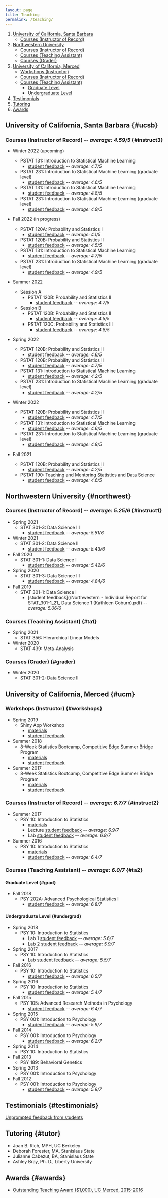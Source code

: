 ```yaml
---
layout: page
title: Teaching
permalink: /teaching/
---
```


1. [University of California, Santa Barbara](#ucsb)
    - [Courses (Instructor of Record)](#instruct3)
2. [Northwestern University](#northwest)
    - [Courses (Instructor of Record)](#instruct1)
    - [Courses (Teaching Assistant)](#ta1)
    - [Courses (Grader)](#grader)
3. [University of California, Merced](#ucm)
    - [Workshops (Instructor)](#workshops)
    - [Courses (Instructor of Record)](#instruct2)
    - [Courses (Teaching Assistant)](#ta2)
        - [Graduate Level](#grad)
        - [Undergraduate Level](#undergrad)
4. [Testimonials](#testimonials)
5. [Tutoring](#tutor)
6. [Awards](#awards)

## University of California, Santa Barbara {#ucsb}

### Courses (Instructor of Record) -- *average: 4.59/5* {#instruct3}

* Winter 2022 (upcoming)
  + PSTAT 131: Introduction to Statistical Machine Learning
    - [student feedback]() -- *average: 4.7/5*
  + PSTAT 231: Introduction to Statistical Machine Learning (graduate level)
    - [student feedback]() -- *average: 4.6/5*
  + PSTAT 131: Introduction to Statistical Machine Learning
    - [student feedback]() -- *average: 4.8/5*
  + PSTAT 231: Introduction to Statistical Machine Learning (graduate level)
    - [student feedback]() -- *average: 4.9/5*
 
* Fall 2022 (in progress)
  + PSTAT 120A: Probability and Statistics I
    - [student feedback]() -- *average: 4.1/5*
  + PSTAT 120B: Probability and Statistics II
    - [student feedback]() -- *average: 4.5/5*
  + PSTAT 131: Introduction to Statistical Machine Learning
    - [student feedback]() -- *average: 4.7/5*
  + PSTAT 231: Introduction to Statistical Machine Learning (graduate level)
    - [student feedback]() -- *average: 4.9/5*

* Summer 2022
  + Session A
    - PSTAT 120B: Probability and Statistics II
        - [student feedback](/2022_3M_S_ON_FAC_COBURN_K_M_PSTAT__120_B_0100.pdf) -- *average: 4.7/5*
  + Session B
    - PSTAT 120B: Probability and Statistics II
        - [student feedback](/2022_3M_S_ON_FAC_COBURN_K_M_PSTAT__120_B_0200.pdf) -- *average: 4.5/5*
    - PSTAT 120C: Probability and Statistics III
        - [student feedback](/2022_3M_S_ON_FAC_COBURN_K_M_PSTAT__120_C_0100.pdf) -- *average: 4.8/5*

* Spring 2022
  + PSTAT 120B: Probability and Statistics II
    - [student feedback](/2022_2S_E_ON_FAC_COBURN_K_M_PSTAT__120_B_0100.pdf) -- *average: 4.6/5*
  + PSTAT 120B: Probability and Statistics II
    - [student feedback](/2022_2S_E_ON_FAC_COBURN_K_M_PSTAT__120_B_0200.pdf) -- *average: 4.7/5*
  + PSTAT 131: Introduction to Statistical Machine Learning
    - [student feedback](/2022_2S_E_ON_FAC_COBURN_K_M_PSTAT__131__0100.pdf) -- *average: 4.2/5*
  + PSTAT 231: Introduction to Statistical Machine Learning (graduate level)
    - [student feedback](/2022_2S_E_ON_FAC_COBURN_K_M_PSTAT__231__0100.pdf) -- *average: 4.2/5*

* Winter 2022
  + PSTAT 120B: Probability and Statistics II
    - [student feedback](/2022_1W_E_ON_FAC_COBURN_K_M_PSTAT__120_B_0200.pdf) -- *average: 4.7/5*
  + PSTAT 131: Introduction to Statistical Machine Learning
    - [student feedback](/2022_1W_E_ON_FAC_COBURN_K_M_PSTAT__131__0100.pdf) -- *average: 4.6/5*
  + PSTAT 231: Introduction to Statistical Machine Learning (graduate level)
    - [student feedback](/2022_1W_E_ON_FAC_COBURN_K_M_PSTAT__231__0100.pdf) -- *average: 4.8/5*
  
* Fall 2021
  + PSTAT 120B: Probability and Statistics II
    - [student feedback](/2021_4F_E_ON_FAC_COBURN_K_M_PSTAT__120_B_0200.pdf) -- *average: 4.2/5*
  + PSTAT 190: Teaching and Mentoring Statistics and Data Science
    - [student feedback](/2021_4F_E_ON_FAC_COBURN_K_M_PSTAT__190__0100.pdf) -- *average: 4.6/5*

## Northwestern University {#northwest}

### Courses (Instructor of Record) -- *average: 5.25/6* {#instruct1}

* Spring 2021
  + STAT 301-3: Data Science III
    - [student feedback](/stat_301_03_2021.pdf) -- *average: 5.51/6*
* Winter 2021
  + STAT 301-2: Data Science II
    - [student feedback](/coburn_data_science_2.pdf) -- *average: 5.43/6*
* Fall 2020
  + STAT 301-1: Data Science I
    - [student feedback](/stat301_1_2020.pdf) -- *average: 5.42/6*
* Spring 2020
  + STAT 301-3: Data Science III
    - [student feedback](/stat_301-3_spring2020.pdf) -- *average: 4.84/6*
* Fall 2019
  + STAT 301-1: Data Science I
    - [student feedback](/Northwestern - Individual Report for STAT_301-1_21_ Data Science 1 (Kathleen Coburn).pdf) -- *average: 5.06/6*

### Courses (Teaching Assistant) {#ta1}

* Spring 2021
  + STAT 356: Hierarchical Linear Models
* Winter 2020
  + STAT 439: Meta-Analysis
  
### Courses (Grader) {#grader}

* Winter 2020
  + STAT 301-2: Data Science II

## University of California, Merced {#ucm}

### Workshops (Instructor) {#workshops}

* Spring 2019
  + Shiny App Workshop
    - [materials](https://osf.io/69j37/)
    - [student feedback](/Shiny_Workshop_2019.csv)
* Summer 2018
  + 8-Week Statistics Bootcamp, Competitive Edge Summer Bridge Program
    - [materials](https://ucmerced.box.com/v/ucmstatsworkshop2018)
    - [student feedback](/Summer_Bridge_2017.pdf)
* Summer 2017
  + 8-Week Statistics Bootcamp, Competitive Edge Summer Bridge Program
    - [materials](https://ucmerced.app.box.com/v/ucmstatsworkshop)
    - [student feedback](/Summer_Bridge_2018.pdf)

### Courses (Instructor of Record)  -- *average: 6.7/7* {#instruct2}

* Summer 2017
  + PSY 10: Introduction to Statistics
    - [materials](https://www.dropbox.com/sh/a220cdf10rhfjpa/AADnANiIDvZWyAzSjytJYobwa?dl=0)
    - Lecture [student feedback](/SUM2017B&C-PSY_010_02_Analysis_of_Psychological_Data.pdf) -- *average: 6.9/7*
    - Lab [student feedback](/SUM2017B&C-PSY_010L_02_Analysis_of_Psych_Data_Lab.pdf) --  *average: 6.8/7*
* Summer 2016
  + PSY 10: Introduction to Statistics
    - [materials](https://www.dropbox.com/s/97776wxxyto9chw/Spring_2016_materials.zip?dl=0)
    - [student feedback](/SUM2016A-PSY_010_01_Analysis_of_Psychological_Data_(201620-20484-100156913).pdf) -- *average: 6.4/7*

### Courses (Teaching Assistant) -- *average: 6.0/7* {#ta2}

#### Graduate Level {#grad}

* Fall 2018
  + PSY 202A: Advanced Psychological Statistics I
    - [student feedback](/F2017-PSY_202A_01_Adv_Psych_Statistics_I.pdf) -- *average: 6.8/7*

#### Undergraduate Level {#undergrad}

* Spring 2018
  + PSY 10: Introduction to Statistics
    - Lab 1 [student feedback](/SP18-PSY_010_21L_Analysis_of_Psychological_Data.pdf) -- *average: 5.6/7*
    - Lab 2 [student feedback](/SP18-PSY_010_22L_Analysis_of_Psychological_Data.pdf) -- *average: 5.9/7*
* Spring 2017
  + PSY 10: Introduction to Statistics
    - Lab [student feedback](/Spring_2017-PSY_010L_10_Analysis_of_Psych_Data_Lab.pdf) -- *average: 5.5/7*
* Fall 2016
  + PSY 10: Introduction to Statistics
    - [student feedback](/Fall_2016-PSY_010_03_Analysis_of_Psychological_Data_(201630-35756-100156913).pdf) -- *average: 6.5/7*
* Spring 2016
  + PSY 10: Introduction to Statistics
    - [student feedback](/SP2016-PSY_010_03_Analysis_of_Psychological_Data.pdf) -- *average: 5.4/7*
* Fall 2015
  + PSY 105: Advanced Research Methods in Psychology
    - [student feedback](/F2015_-PSY_105_01_Adv_Research_Methods_in_Psych.pdf) -- *average: 6.4/7*
* Spring 2015
  + PSY 001: Introduction to Psychology
    - [student feedback](/SP_2015-PSY_001_02_Introduction_to_Psychology.pdf) -- *average: 5.9/7*
* Fall 2014
  + PSY 001: Introduction to Psychology
    - [student feedback](/F2014-PSY_001_01_Introduction_to_Psychology_(201430-30073-100156913).pdf) -- *average: 6.2/7*
* Spring 2014
  + PSY 10: Introduction to Statistics
* Fall 2013
  + PSY 189: Behavioral Genetics
* Spring 2013
  + PSY 001: Introduction to Psychology
* Fall 2012
  + PSY 001: Introduction to Psychology
    - [student feedback](/F2012-PSY_001_01_Introduction_to_Psychology.pdf) -- *average: 5.9/7*

## Testimonials {#testimonials}

<a href="{{ site.baseurl }}/testimonials">Unprompted feedback from students</a>

## Tutoring {#tutor}

* Joan B. Rich, MPH, UC Berkeley
* Deborah Forester, MA, Stanislaus State
* Julianne Cabezut, BA, Stanislaus State
* Ashley Bray, Ph. D., Liberty University

## Awards {#awards}

* [Outstanding Teaching Award ($1,000), UC Merced, 2015-2016](https://graduatedivision.ucmerced.edu/current-students/awards)
